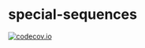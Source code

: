 # special-sequences
[![codecov.io](https://codecov.io/github/vincentdavis/special-sequences/coverage.svg?branch=master)](https://codecov.io/github/vincentdavis/special-sequences?branch=master)
